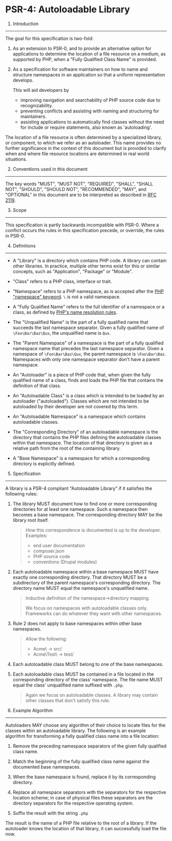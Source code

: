 PSR-4: Autoloadable Library
===========================

1. Introduction
---------------

The goal for this specification is two-fold:

1. As an extension to PSR-0, and to provide an alternative option for
   applications to determine the location of a file resource on a medium,
   as supported by PHP, when a "Fully Qualified Class Name" is provided.

2. As a specification for software maintainers on how to name and structure
   namespaces in an application so that a uniform representation develops.

   This will aid developers by

   - improving navigation and searchability of PHP source code due to
     recognizability.
   - preventing conflicts and assisting with naming and structuring for
     maintainers.
   - assisting applications to automatically find classes without the need for
     include or require statements, also known as 'autoloading'.

The location of a file resource is often determined by a specialized library,
or component, to which we refer as an autoloader. This name provides no further
significance in the context of this document but is provided to clarify when
and where file resource locations are determined in real world situations.

2. Conventions used in this document
------------------------------------

The key words "MUST", "MUST NOT", "REQUIRED", "SHALL", "SHALL NOT", "SHOULD",
"SHOULD NOT", "RECOMMENDED", "MAY", and "OPTIONAL" in this document are to be
interpreted as described in [RFC 2119](http://tools.ietf.org/html/rfc2119).

3. Scope
--------

This specification is partly backwards incompatible with PSR-0. Where a
conflict occurs the rules in this specification precede, or override, the
rules in PSR-0.

4. Definitions
--------------

- A "Library" is a directory which contains PHP code. A library can contain
  other libraries. In practice, multiple other terms exist for this or similar
  concepts, such as "Application", "Package" or "Module".

- "Class" refers to a PHP class, interface or trait.

- "Namespace" refers to a PHP namespace, as is accepted after the
  [PHP "namespace" keyword](http://www.php.net/manual/en/language.namespaces.definition.php).
  `\` is not a valid namespace.

- A "Fully Qualified Name" refers to the full identifier of a namespace or a
  class, as defined by [PHP's name resolution rules](http://php.net/manual/en/language.namespaces.rules.php).

- The "Unqualified Name" is the part of a fully qualified name that succeeds the
  last namespace separator. Given a fully qualified name of `\Foo\Bar\Baz\Qux`,
  the unqualified name is `Qux`.

- The "Parent Namespace" of a namespace is the part of a fully qualified
  namespace name that precedes the last namespace separator. Given a namespace
  of `\Foo\Bar\Baz\Qux`, the parent namespace is `\Foo\Bar\Baz`. Namespaces with
  only one namespace separator don't have a parent namespace.

- An "Autoloader" is a piece of PHP code that, when given the fully qualified
  name of a class, finds and loads the PHP file that contains the definition
  of that class.

- An "Autoloadable Class" is a class which is intended to be loaded by an
  autoloader ("autoloaded"). Classes which are not intended to be autoloaded
  by their developer are not covered by this term.

- An "Autoloadable Namespace" is a namespace which contains autoloadable
  classes.

- The "Corresponding Directory" of an autoloadable namespace is the directory
  that contains the PHP files defining the autoloadable classes within that
  namespace. The location of that directory is given as a relative path from
  the root of the containing library.

- A "Base Namespace" is a namespace for which a corresponding directory is
  explicitly defined.

5. Specification
----------------

A library is a PSR-4 compliant "Autoloadable Library" if it satisfies the
following rules:

1. The library MUST document how to find one or more corresponding directories
   for at least one namespace. Such a namespace then becomes a base namespace.
   The corresponding directory MAY be the library root itself.

   > *How* this correspondence is documented is up to the developer. Examples:
   >
   > * end user documentation
   > * composer.json
   > * PHP source code
   > * conventions (Drupal modules)

2. Each autoloadable namespace within a base namespace MUST have exactly one
   corresponding directory. That directory MUST be a subdirectory of the parent
   namespace's corresponding directory. The directory name MUST equal the
   namespace's unqualified name.

   > Inductive definition of the namespace->directory mapping.
   >
   > We focus on namespaces with autoloadable classes only. Frameworks can do
   > whatever they want with other namespaces.

3. Rule 2 does not apply to base namespaces within other base namespaces.

   > Allow the following:
   >
   > * Acme\ -> src/
   > * Acme\Test\ -> test/

4. Each autoloadable class MUST belong to one of the base namespaces.

5. Each autoloadable class MUST be contained in a file located in the
   corresponding directory of the class' namespace. The file name MUST equal the
   class' unqualified name suffixed with `.php`.

   > Again we focus on autoloadable classes. A library may contain other classes
   > that don't satisfy this rule.

6. Example Algorithm
--------------------

Autoloaders MAY choose any algorithm of their choice to locate files for the
classes within an autoloadable library. The following is an example algorithm
for transforming a fully qualified class name into a file location:

1. Remove the preceding namespace separators of the given fully qualified class
   name.

2. Match the beginning of the fully qualified class name against the documented
   base namespaces.

3. When the base namespace is found, replace it by its corresponding directory.

3. Replace all namespace separators with the separators for the respective
   location scheme; in case of physical files these separators are the directory
   separators for the respective operating system.

4. Suffix the result with the string `.php`

The result is the name of a PHP file relative to the root of a library. If the
autoloader knows the location of that library, it can successfully load the
file now.
